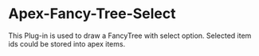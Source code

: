# Apex-Fancy-Tree-Select
This Plug-in is used to draw a FancyTree with select option. Selected item ids could be stored into apex items.
